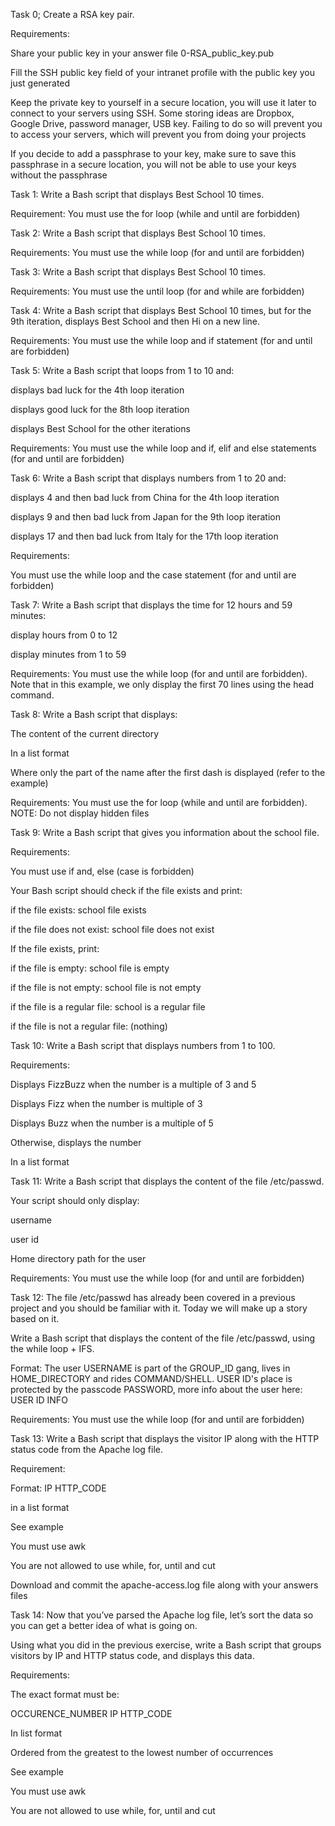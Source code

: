 Task 0; Create a RSA key pair.

Requirements:

Share your public key in your answer file 0-RSA_public_key.pub

Fill the SSH public key field of your intranet profile with the public key you just generated

Keep the private key to yourself in a secure location, you will use it later to connect to your servers using SSH. Some storing ideas are Dropbox, Google Drive, password manager, USB key. Failing to do so will prevent you to access your servers, which will prevent you from doing your projects

If you decide to add a passphrase to your key, make sure to save this passphrase in a secure location, you will not be able to use your keys without the passphrase 

Task 1: Write a Bash script that displays Best School 10 times.

Requirement: You must use the for loop (while and until are forbidden)

Task 2: Write a Bash script that displays Best School 10 times.

Requirements: You must use the while loop (for and until are forbidden)

Task 3: Write a Bash script that displays Best School 10 times.

Requirements: You must use the until loop (for and while are forbidden)

Task 4: Write a Bash script that displays Best School 10 times, but for the 9th iteration, displays Best School and then Hi on a new line.

Requirements: You must use the while loop and if statement (for and until are forbidden)

Task 5: Write a Bash script that loops from 1 to 10 and:

displays bad luck for the 4th loop iteration

displays good luck for the 8th loop iteration

displays Best School for the other iterations

Requirements: You must use the while loop and if, elif and else statements (for and until are forbidden)

Task 6: Write a Bash script that displays numbers from 1 to 20 and:

displays 4 and then bad luck from China for the 4th loop iteration

displays 9 and then bad luck from Japan for the 9th loop iteration

displays 17 and then bad luck from Italy for the 17th loop iteration

Requirements:

You must use the while loop and the case statement (for and until are forbidden)

Task 7: Write a Bash script that displays the time for 12 hours and 59 minutes:

display hours from 0 to 12

display minutes from 1 to 59

Requirements: You must use the while loop (for and until are forbidden). Note that in this example, we only display the first 70 lines using the head command.

Task 8: Write a Bash script that displays:

The content of the current directory

In a list format

Where only the part of the name after the first dash is displayed (refer to the example)

Requirements: You must use the for loop (while and until are forbidden). NOTE: Do not display hidden files

Task 9: Write a Bash script that gives you information about the school file.

Requirements:

You must use if and, else (case is forbidden)

Your Bash script should check if the file exists and print:

if the file exists: school file exists

if the file does not exist: school file does not exist

If the file exists, print:

if the file is empty: school file is empty

if the file is not empty: school file is not empty

if the file is a regular file: school is a regular file

if the file is not a regular file: (nothing)

Task 10: Write a Bash script that displays numbers from 1 to 100.

Requirements:

Displays FizzBuzz when the number is a multiple of 3 and 5

Displays Fizz when the number is multiple of 3

Displays Buzz when the number is a multiple of 5

Otherwise, displays the number

In a list format

Task 11: Write a Bash script that displays the content of the file /etc/passwd.

Your script should only display:

username

user id

Home directory path for the user

Requirements: You must use the while loop (for and until are forbidden)



Task 12: The file /etc/passwd has already been covered in a previous project and you should be familiar with it. Today we will make up a story based on it.

Write a Bash script that displays the content of the file /etc/passwd, using the while loop + IFS.

Format: The user USERNAME is part of the GROUP_ID gang, lives in HOME_DIRECTORY and rides COMMAND/SHELL. USER ID's place is protected by the passcode PASSWORD, more info about the user here: USER ID INFO

Requirements: You must use the while loop (for and until are forbidden) 

Task 13: Write a Bash script that displays the visitor IP along with the HTTP status code from the Apache log file.

Requirement:

Format: IP HTTP_CODE

in a list format

See example

You must use awk

You are not allowed to use while, for, until and cut

Download and commit the apache-access.log file along with your answers files

Task 14: Now that you’ve parsed the Apache log file, let’s sort the data so you can get a better idea of what is going on.

Using what you did in the previous exercise, write a Bash script that groups visitors by IP and HTTP status code, and displays this data.

Requirements:

The exact format must be:

OCCURENCE_NUMBER IP HTTP_CODE

In list format

Ordered from the greatest to the lowest number of occurrences

See example

You must use awk

You are not allowed to use while, for, until and cut
